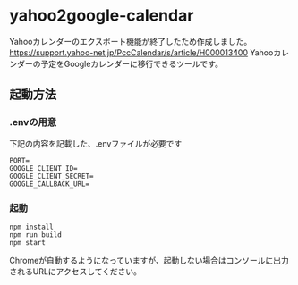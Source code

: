 # yahoo2google-calendar

Yahooカレンダーのエクスポート機能が終了したため作成しました。
https://support.yahoo-net.jp/PccCalendar/s/article/H000013400
Yahooカレンダーの予定をGoogleカレンダーに移行できるツールです。

## 起動方法
### .envの用意
下記の内容を記載した、.envファイルが必要です
```
PORT=
GOOGLE_CLIENT_ID=
GOOGLE_CLIENT_SECRET=
GOOGLE_CALLBACK_URL=
```
### 起動
```
npm install
npm run build
npm start
```
Chromeが自動するようになっていますが、起動しない場合はコンソールに出力されるURLにアクセスしてください。
